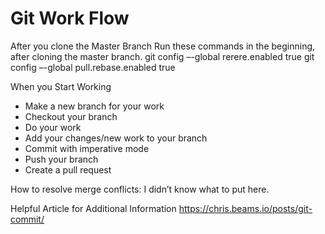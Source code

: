 # Git Work Flow

After you clone the Master Branch
Run these commands in the beginning, after cloning the master branch.
git config –-global rerere.enabled true
git config –-global pull.rebase.enabled true

When you Start Working
- Make a new branch for your work
- Checkout your branch
- Do your work
- Add your changes/new work to your branch
- Commit with imperative mode
- Push your branch
- Create a pull request

How to resolve merge conflicts:
I didn’t know what to put here.

Helpful Article for Additional Information
https://chris.beams.io/posts/git-commit/
